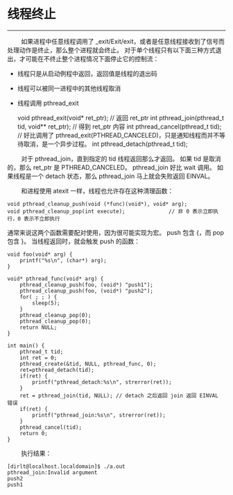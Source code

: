 # 线程终止
***

&emsp;&emsp;
如果进程中任意线程调用了 \_exit/Exit/exit，或者是任意线程接收到了信号而处理动作是终止，那么整个进程就会终止。
对于单个线程只有以下面三种方式退出，才可能在不终止整个进程情况下面停止它的控制流：

+ 线程只是从启动例程中返回，返回值是线程的退出码
+ 线程可以被同一进程中的其他线程取消
+ 线程调用 pthread\_exit


    void pthread_exit(void* ret_ptr);                   // 返回 ret_ptr
    int pthread_join(pthread_t tid, void** ret_ptr);    // 得到 ret_ptr 内容
    int pthread_cancel(pthread_t tid);                  // 好比调用了 pthread_exit(PTHREAD_CANCELED)，只是通知线程而并不等待取消，是一个异步过程。
    int pthread_detach(pthread_t tid);

&emsp;&emsp;
对于 pthread\_join，直到指定的 tid 线程返回那么才返回。
如果 tid 是取消的，那么 ret\_ptr 是 PTHREAD\_CANCELED。
pthread\_join 好比 wait 调用。
如果线程是一个 detach 状态，那么 pthread\_join 马上就会失败返回 EINVAL。

&emsp;&emsp;
和进程使用 atexit 一样，线程也允许存在这种清理函数：

    void pthread_cleanup_push(void (*func)(void*), void* arg);
    void pthread_cleanup_pop(int execute);              // 非 0 表示立即执行，0 表示不立即执行

通常来说这两个函数需要配对使用，因为很可能实现为宏。
push 包含 {，而 pop 包含 }。
当线程返回时，就会触发 push 的函数：

    void foo(void* arg) {
        printf("%s\n", (char*) arg);
    }
    
    void* pthread_func(void* arg) {
        pthread_cleanup_push(foo, (void*) "push1");
        pthread_cleanup_push(foo, (void*) "push2");
        for( ; ; ) {
            sleep(5);
        }
        pthread_cleanup_pop(0);
        pthread_cleanup_pop(0);
        return NULL;
    }
    
    int main() {
        pthread_t tid;
        int ret = 0;
        pthread_create(&tid, NULL, pthread_func, 0);
        ret=pthread_detach(tid);
        if(ret) {
            printf("pthread_detach:%s\n", strerror(ret));
        }
        ret = pthread_join(tid, NULL); // detach 之后返回 join 返回 EINVAL 错误
        if(ret) {
            printf("pthread_join:%s\n", strerror(ret));
        }
        pthread_cancel(tid);
        return 0;
    }

&emsp;&emsp;
执行结果：

    [dirlt@localhost.localdomain]$ ./a.out
    pthread_join:Invalid argument
    push2
    push1